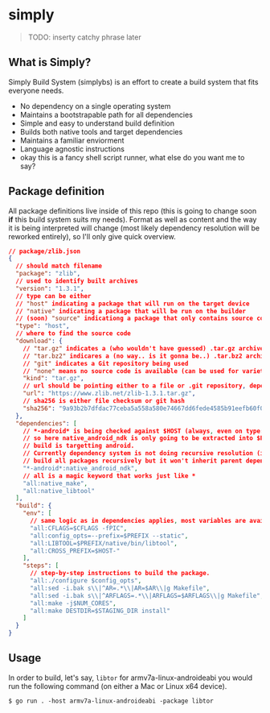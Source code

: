 # simply

> TODO: inserty catchy phrase later

## What is Simply?

Simply Build System (simplybs) is an effort to create a build system that fits everyone needs.

- No dependency on a single operating system
- Maintains a bootstrapable path for all dependencies
- Simple and easy to understand build definition
- Builds both native tools and target dependencies
- Maintains a familiar enviorment
- Language agnostic instructions
- okay this is a fancy shell script runner, what else do you want me to say?

## Package definition

All package definitions live inside of this repo (this is going to change soon **if** this build system suits my needs). Format as well as content and the way it is being interpreted will change (most likely dependency resolution will be reworked entirely), so I'll only give quick overview.

```json
// package/zlib.json
{
  // should match filename
  "package": "zlib",
  // used to identify built archives
  "version": "1.3.1",
  // type can be either 
  // "host" indicating a package that will run on the target device
  // "native" indicating a package that will be run on the builder
  // (soon) "source" indicationg a package that only contains source code (e.g. that was pulled using custom tools such as `repo` or are too complex for the built in system to handle)
  "type": "host",
  // where to find the source code
  "download": {
    // "tar.gz" indicates a (who wouldn't have guessed) .tar.gz archive that will be extracted before build steps occur
    // "tar.bz2" indicares a (no way.. is it gonna be..) .tar.bz2 archive that will be extracted.. you get the drill
    // "git" indicates a Git repository being used
    // "none" means no source code is available (can be used for variety of packages to perform operations on existing packages without pulling anything from source)
    "kind": "tar.gz",
    // url should be pointing either to a file or .git repository, depending on .kind
    "url": "https://www.zlib.net/zlib-1.3.1.tar.gz",
    // sha256 is either file checksum or git hash
    "sha256": "9a93b2b7dfdac77ceba5a558a580e74667dd6fede4585b91eefb60f03b72df23"
  },
  "dependencies": [
    // *-android* is being checked against $HOST (always, even on type: native builds)
    // so here native_android_ndk is only going to be extracted into $PREFIX when the
    // build is targetting android.
    // Currently dependency system is not doing recursive resolution (it will properly
    // build all packages recursively but it won't inherit parent dependencies)
    "*-android*:native_android_ndk",
    // all is a magic keyword that works just like *
    "all:native_make",
    "all:native_libtool"
  ],
  "build": {
    "env": [
      // same logic as in dependencies applies, most variables are available during this phase (like $PREFIX or $HOST)
      "all:CFLAGS=$CFLAGS -fPIC",
      "all:config_opts=--prefix=$PREFIX --static",
      "all:LIBTOOL=$PREFIX/native/bin/libtool",
      "all:CROSS_PREFIX=$HOST-"
    ],
    "steps": [
      // step-by-step instructions to build the package.
      "all:./configure $config_opts",
      "all:sed -i.bak s\\|^AR=.*\\|AR=$AR\\|g Makefile",
      "all:sed -i.bak s\\|^ARFLAGS=.*\\|ARFLAGS=$ARFLAGS\\|g Makefile",
      "all:make -j$NUM_CORES",
      "all:make DESTDIR=$STAGING_DIR install"
    ]
  }
}
```

## Usage

In order to build, let's say, `libtor` for armv7a-linux-androideabi you would run the following command (on either a Mac or Linux x64 device).

```
$ go run . -host armv7a-linux-androideabi -package libtor
```